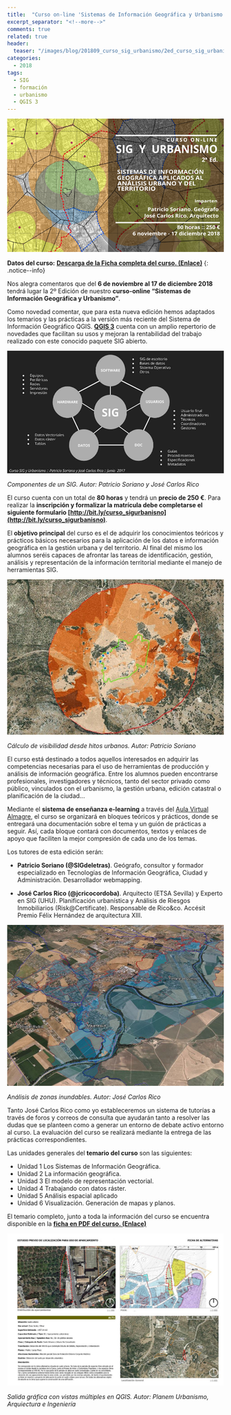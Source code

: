 ```yaml
---
title:  "Curso on-line 'Sistemas de Información Geográfica y Urbanismo' 2ª Edición"
excerpt_separator: "<!--more-->"
comments: true
related: true
header:
  teaser: "/images/blog/201809_curso_sig_urbanismo/2ed_curso_sig_urbanismo.png" 
categories: 
  - 2018
tags:
  - SIG
  - formación
  - urbanismo
  - QGIS 3
---
```


![Flayer Geowebinar](/images/blog/201809_curso_sig_urbanismo/2ed_curso_sig_urbanismo.png)

**Datos del curso:** [**Descarga de la Ficha completa del curso. (Enlace)**](/images/blog/201809_curso_sig_urbanismo/ficha_2ed_curso_sig_urbanismo_almagre_2018.pdf)
{: .notice--info}

Nos alegra comentaros que del **6 de noviembre al 17 de diciembre 2018** tendrá lugar la 2º Edición de nuestro **curso-online “Sistemas de Información Geográfica y Urbanismo”**.

Como novedad comentar, que para esta nueva edición hemos adaptados los temarios y las prácticas a la versión más reciente del Sistema de Información Geográfico QGIS. [**QGIS 3**](https://www.qgis.org/es/site/forusers/download.html) cuenta con un amplio repertorio de novedades que facilitan su usos y mejoran la rentabilidad del trabajo realizado con este conocido paquete SIG abierto.

![Componentes de un SIG](/images/blog/201809_curso_sig_urbanismo/sistema_sig.jpg)

*Componentes de un SIG. Autor: Patricio Soriano y José Carlos Rico*

El curso cuenta con un total de **80 horas**  y tendrá un **precio de 250 €**. Para realizar la **inscripción y formalizar la matrícula debe completarse el siguiente formulario [http://bit.ly/curso_sigurbanisno](http://bit.ly/curso_sigurbanisno)**.

El **objetivo principal** del curso es el de adquirir los conocimientos teóricos y prácticos básicos necesarios para la aplicación de los datos e información geográfica en la gestión urbana y del territorio. Al final del mismo los alumnos seréis capaces de afrontar las tareas de identificación, gestión, análisis y representación de la información territorial mediante el manejo de herramientas SIG. 

![Cálculo de visibilidad desde hitos urbanos](/images/blog/201809_curso_sig_urbanismo/visibilidad.jpg)

*Cálculo de visibilidad desde hitos urbanos. Autor: Patricio Soriano*

El curso está destinado a todos aquellos interesados en adquirir las competencias necesarias para el uso de herramientas de producción y análisis de información geográfica. Entre los alumnos pueden encontrarse  profesionales, investigadores y técnicos, tanto del sector privado como público, vinculados con el urbanismo, la gestión urbana, edición catastral o planificación de la ciudad...

Mediante el **sistema de enseñanza e-learning** a través del [Aula Virtual Almagre](http://www.almagre.es), el curso se organizará en bloques teóricos y prácticos, donde se entregará una documentación sobre el tema y un guión de prácticas a seguir. Así, cada bloque contará con documentos, textos y enlaces de apoyo que faciliten la mejor compresión de cada uno de los temas.

Los tutores de esta edición serán:

- **Patricio Soriano (@SIGdeletras)**. Geógrafo, consultor y formador especializado en Tecnologías de Información Geográfica, Ciudad y Administración. Desarrollador webmapping.

- **José Carlos Rico (@jcricocordoba)**. Arquitecto (ETSA Sevilla) y Experto en SIG (UHU). Planificación urbanística y Análisis de Riesgos Inmobiliarios (Risk@Certificate). Responsable de Rico&co. Accésit Premio Félix Hernández de arquitectura XIII.

![Análisis de zonas inundables. Autor: José Carlos Rico](/images/blog/201809_curso_sig_urbanismo/zonas_inundables_jc.jpg)

*Análisis de zonas inundables. Autor: José Carlos Rico*

Tanto José Carlos Rico como yo estableceremos un sistema de tutorías a través de foros y correos de consulta que ayudarán tanto a resolver las dudas que se planteen como a generar un entorno de debate activo entorno al curso. La evaluación del curso se realizará mediante la entrega de las prácticas correspondientes.

Las unidades generales del **temario del curso** son las siguientes:

- Unidad 1 Los Sistemas de Información Geográfica.
- Unidad 2 La información geográfica.
- Unidad 3 El modelo de representación vectorial.
- Unidad 4 Trabajando con datos ráster.
- Unidad 5 Análisis espacial aplicado
- Unidad 6 Visualización. Generación de mapas y planos.

El temario completo, junto a toda la información del curso se encuentra disponible en la [**ficha en PDF del curso. (Enlace)**](/images/blog/201809_curso_sig_urbanismo/ficha_2ed_curso_sig_urbanismo_almagre_2018.pdf)

![Salida gráfica con vistas múltiples en QGIS](/images/blog/201809_curso_sig_urbanismo/alternativas.jpg)

*Salida gráfica con vistas múltiples en QGIS. Autor: Planem Urbanismo, Arquiectura e Ingeniería*

